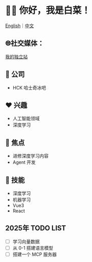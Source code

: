 # 👋🏻 你好，我是白菜！

[English](/README.md)｜[中文](/Chinese.md)

## 🌐社交媒体：  
[我的独立站](https://www.zhengjiyuan.top)

## 💼 公司
- HCK 哈士奇冰吧

## ❤️ 兴趣
- 人工智能领域
- 深度学习

## 🤖 焦点
- 进修深度学习内容
- Agent 开发

## 🌟 技能
- 深度学习
- 机器学习
- Vue3
- React

## 2025年 TODO LIST
- [ ] 学习向量数据
- [ ] 从 0-1 搭建语言模型
- [ ] 搭建一个 MCP 服务器
